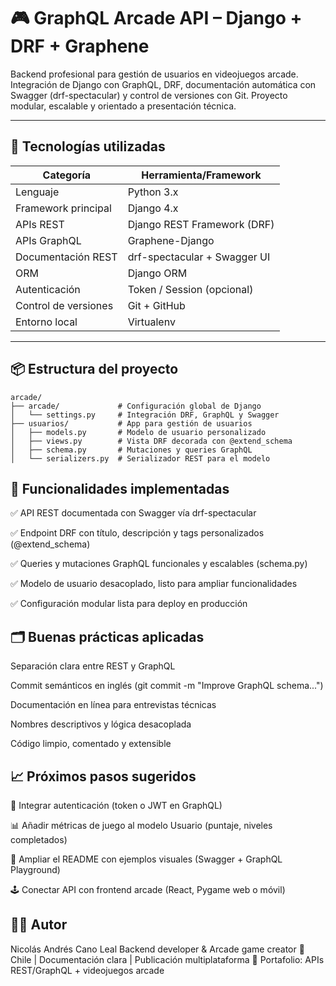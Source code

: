 # 🎮 GraphQL Arcade API – Django + DRF + Graphene

Backend profesional para gestión de usuarios en videojuegos arcade. Integración de Django con GraphQL, DRF, documentación automática con Swagger (drf-spectacular) y control de versiones con Git. Proyecto modular, escalable y orientado a presentación técnica.

---

## 🧠 Tecnologías utilizadas

| Categoría              | Herramienta/Framework             |
|------------------------|-----------------------------------|
| Lenguaje               | Python 3.x                        |
| Framework principal    | Django 4.x                        |
| APIs REST              | Django REST Framework (DRF)      |
| APIs GraphQL           | Graphene-Django                  |
| Documentación REST     | drf-spectacular + Swagger UI     |
| ORM                    | Django ORM                       |
| Autenticación          | Token / Session (opcional)       |
| Control de versiones   | Git + GitHub                     |
| Entorno local          | Virtualenv                       |

---

## 📦 Estructura del proyecto

```text
arcade/
├── arcade/             # Configuración global de Django
│   └── settings.py     # Integración DRF, GraphQL y Swagger
├── usuarios/           # App para gestión de usuarios
│   ├── models.py       # Modelo de usuario personalizado
│   ├── views.py        # Vista DRF decorada con @extend_schema
│   ├── schema.py       # Mutaciones y queries GraphQL
│   └── serializers.py  # Serializador REST para el modelo
```

## 🚀 Funcionalidades implementadas
✅ API REST documentada con Swagger vía drf-spectacular

✅ Endpoint DRF con título, descripción y tags personalizados (@extend_schema)

✅ Queries y mutaciones GraphQL funcionales y escalables (schema.py)

✅ Modelo de usuario desacoplado, listo para ampliar funcionalidades

✅ Configuración modular lista para deploy en producción

## 🗂️ Buenas prácticas aplicadas
Separación clara entre REST y GraphQL

Commit semánticos en inglés (git commit -m "Improve GraphQL schema...")

Documentación en línea para entrevistas técnicas

Nombres descriptivos y lógica desacoplada

Código limpio, comentado y extensible

## 📈 Próximos pasos sugeridos
🔐 Integrar autenticación (token o JWT en GraphQL)

📊 Añadir métricas de juego al modelo Usuario (puntaje, niveles completados)

📘 Ampliar el README con ejemplos visuales (Swagger + GraphQL Playground)

🕹️ Conectar API con frontend arcade (React, Pygame web o móvil)

## 👨‍💻 Autor
Nicolás Andrés Cano Leal Backend developer & Arcade game creator 📍 Chile | Documentación clara | Publicación multiplataforma 🎯 Portafolio: APIs REST/GraphQL + videojuegos arcade
